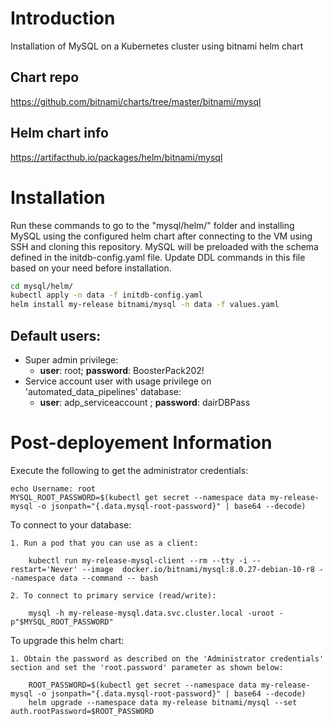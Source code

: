 # Introduction 
Installation of MySQL on a Kubernetes cluster using bitnami helm chart
## Chart repo
https://github.com/bitnami/charts/tree/master/bitnami/mysql

## Helm chart info 
https://artifacthub.io/packages/helm/bitnami/mysql

# Installation 
Run these commands to go to the "mysql/helm/" folder and installing MySQL using the configured helm chart after connecting to the VM using SSH and cloning this repository. MySQL will be preloaded with the schema defined in the initdb-config.yaml file. Update DDL commands in this file based on your need before installation.
```bash
cd mysql/helm/
kubectl apply -n data -f initdb-config.yaml 
helm install my-release bitnami/mysql -n data -f values.yaml
```
## Default users: 
- Super admin privilege: 
  - **user**: root; **password**: BoosterPack202!
- Service account user with usage privilege on 'automated_data_pipelines' database: 
  - **user**: adp_serviceaccount ; **password**: dairDBPass
# Post-deployement Information
  Execute the following to get the administrator credentials:

    echo Username: root
    MYSQL_ROOT_PASSWORD=$(kubectl get secret --namespace data my-release-mysql -o jsonpath="{.data.mysql-root-password}" | base64 --decode)

  To connect to your database:

    1. Run a pod that you can use as a client:

        kubectl run my-release-mysql-client --rm --tty -i --restart='Never' --image  docker.io/bitnami/mysql:8.0.27-debian-10-r8 --namespace data --command -- bash

    2. To connect to primary service (read/write):

        mysql -h my-release-mysql.data.svc.cluster.local -uroot -p"$MYSQL_ROOT_PASSWORD"

  To upgrade this helm chart:

    1. Obtain the password as described on the 'Administrator credentials' section and set the 'root.password' parameter as shown below:

        ROOT_PASSWORD=$(kubectl get secret --namespace data my-release-mysql -o jsonpath="{.data.mysql-root-password}" | base64 --decode)
        helm upgrade --namespace data my-release bitnami/mysql --set auth.rootPassword=$ROOT_PASSWORD